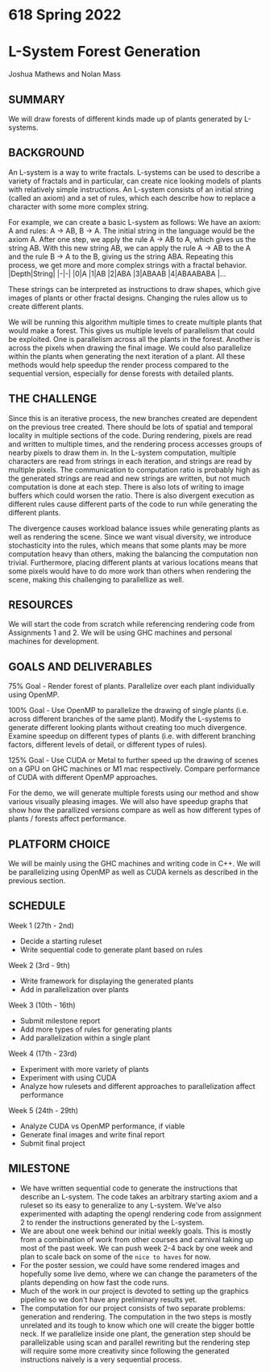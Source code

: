 # 618 Spring 2022
# L-System Forest Generation
Joshua Mathews and Nolan Mass

## SUMMARY
We will draw forests of different kinds made up of plants generated by L-systems.

## BACKGROUND
An L-system is a way to write fractals. L-systems can be used to describe a variety of fractals and in particular, can create nice looking models of plants with relatively simple instructions. An L-system consists of an initial string (called an axiom) and a set of rules, which each describe how to replace a character with some more complex string.

For example, we can create a basic L-system as follows:
We have an axiom: A and rules: A -> AB, B -> A.
The initial string in the language would be the axiom A. After one step, we apply the rule A -> AB to A, which gives us the string AB. With this new string AB, we can apply the rule A -> AB to the A and the rule B -> A to the B, giving us the string ABA. Repeating this process, we get more and more complex strings with a fractal behavior.
|Depth|String|
|-|-|
|0|A
|1|AB
|2|ABA
|3|ABAAB
|4|ABAABABA
|...

These strings can be interpreted as instructions to draw shapes, which give images of plants or other fractal designs. Changing the rules allow us to create different plants.

We will be running this algorithm multiple times to create multiple plants that would make a forest. This gives us multiple levels of parallelism that could be exploited. One is parallelism across all the plants in the forest. Another is across the pixels when drawing the final image. We could also parallelize within the plants when generating the next iteration of a plant. All these methods would help speedup the render process compared to the sequential version, especially for dense forests with detailed plants.

## THE CHALLENGE

Since this is an iterative process, the new branches created are dependent on the previous tree created. There should be lots of spatial and temporal locality in multiple sections of the code. During rendering, pixels are read and written to multiple times, and the rendering process accesses groups of nearby pixels to draw them in. In the L-system computation, multiple characters are read from strings in each iteration, and strings are read by multiple pixels. The communication to computation ratio is probably high as the generated strings are read and new strings are written, but not much computation is done at each step. There is also lots of writing to image buffers which could worsen the ratio. There is also divergent execution as different rules cause different parts of the code to run while generating the different plants.

The divergence causes workload balance issues while generating plants as well as rendering the scene. Since we want visual diversity, we introduce stochasticity into the rules, which means that some plants may be more computation heavy than others, making the balancing the computation non trivial. Furthermore, placing different plants at various locations means that some pixels would have to do more work than others when rendering the scene, making this challenging to parallellize as well.

## RESOURCES

We will start the code from scratch while referencing rendering code from Assignments 1 and 2. We will be using GHC machines and personal machines for development.

## GOALS AND DELIVERABLES

75% Goal - Render forest of plants. Parallelize over each plant individually using OpenMP.

100% Goal - Use OpenMP to parallelize the drawing of single plants (i.e. across different branches of the same plant). Modify the L-systems to generate different looking plants without creating too much divergence. Examine speedup on different types of plants (i.e. with different branching factors, different levels of detail, or different types of rules).

125% Goal - Use CUDA or Metal to further speed up the drawing of scenes on a GPU on GHC machines or M1 mac respectively.
Compare performance of CUDA with different OpenMP approaches.

For the demo, we will generate multiple forests using our method and show various visually pleasing images. We will also have speedup graphs that show how the parallized versions compare as well as how different types of plants / forests affect performance.

## PLATFORM CHOICE

We will be mainly using the GHC machines and writing code in C++. We will be parallelizing using OpenMP as well as CUDA kernels as described in the previous section. 

## SCHEDULE

Week 1 (27th - 2nd)
* Decide a starting ruleset
* Write sequential code to generate plant based on rules

Week 2 (3rd - 9th)
* Write framework for displaying the generated plants
* Add in parallelization over plants

Week 3 (10th - 16th)
* Submit milestone report
* Add more types of rules for generating plants
* Add parallelization within a single plant


Week 4 (17th - 23rd)
* Experiment with more variety of plants
* Experiment with using CUDA
* Analyze how rulesets and different approaches to parallelization affect performance

Week 5 (24th - 29th)
* Analyze CUDA vs OpenMP performance, if viable
* Generate final images and write final report
* Submit final project

## MILESTONE
* We have written sequential code to generate the instructions that describe an L-system. The code takes an arbitrary starting axiom and a ruleset so its easy to generalize to any L-system. We've also experimented with adapting the opengl rendering code from assignment 2 to render the instructions generated by the L-system.
* We are about one week behind our initial weekly goals. This is mostly from a combination of work from other courses and carnival taking up most of the past week. We can push week 2-4 back by one week and plan to scale back on some of the `nice to haves` for now.
* For the poster session, we could have some rendered images and hopefully some live demo, where we can change the parameters of the plants depending on how fast the code runs.
* Much of the work in our project is devoted to setting up the graphics pipeline so we don't have any preliminary results yet.
* The computation for our project consists of two separate problems: generation and rendering. The computation in the two steps is mostly unrelated and its tough to know which one will create the bigger bottle neck. If we parallelize inside one plant, the generation step should be parallelizable using scan and parallel rewriting but the rendering step will require some more creativity since following the generated instructions naively is a very sequential process.
